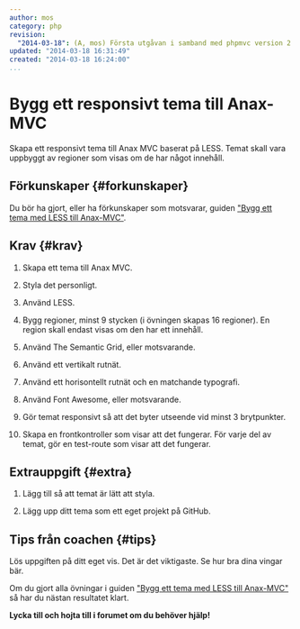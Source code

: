 ```yaml
---
author: mos
category: php
revision:
  "2014-03-18": (A, mos) Första utgåvan i samband med phpmvc version 2.
updated: "2014-03-18 16:31:49"
created: "2014-03-18 16:24:00"
...
```

Bygg ett responsivt tema till Anax-MVC
==================================

Skapa ett responsivt tema till Anax MVC baserat på LESS. Temat skall vara uppbyggt av regioner som visas om de har något innehåll. 

<!--more-->


Förkunskaper {#forkunskaper}
-----------------------

Du bör ha gjort, eller ha förkunskaper som motsvarar, guiden ["Bygg ett tema med LESS till Anax-MVC"](kunskap/bygg-ett-tema-med-less-till-anax-mvc).



Krav {#krav}
-----------------------

1. Skapa ett tema till Anax MVC.

2. Styla det personligt.

3. Använd LESS.

3. Bygg regioner, minst 9 stycken (i övningen skapas 16 regioner). En region skall endast visas om den har ett innehåll.

4. Använd The Semantic Grid, eller motsvarande.

5. Använd ett vertikalt rutnät.

6. Använd ett horisontellt rutnät och en matchande typografi.

7. Använd Font Awesome, eller motsvarande.

8. Gör temat responsivt så att det byter utseende vid minst 3 brytpunkter.

9. Skapa en frontkontroller som visar att det fungerar. För varje del av temat, gör en test-route som visar att det fungerar.



Extrauppgift {#extra}
-----------------------

1. Lägg till så att temat är lätt att styla.

2. Lägg upp ditt tema som ett eget projekt på GitHub.



Tips från coachen {#tips}
-----------------------

Lös uppgiften på ditt eget vis. Det är det viktigaste. Se hur bra dina vingar bär.

Om du gjort alla övningar i guiden ["Bygg ett tema med LESS till Anax-MVC"](kunskap/bygg-ett-tema-med-less-till-anax-mvc) så har du nästan resultatet klart.



**Lycka till och hojta till i forumet om du behöver hjälp!**




